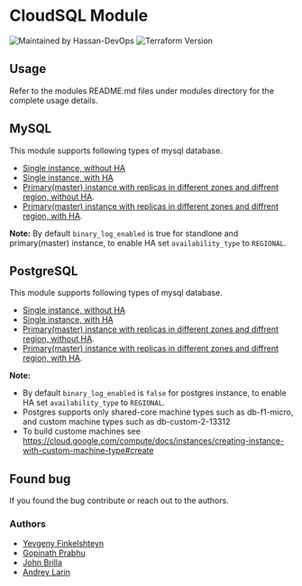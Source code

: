 # CloudSQL Module
![Maintained by Hassan-DevOps](https://img.shields.io/badge/maintained%20by-priceline.com-blue)
![Terraform Version](https://img.shields.io/badge/tf-%3E%3D0.13-blue.svg)

## Usage
Refer to the modules README.md files under modules directory for the complete usage details.

## MySQL
This module supports following types of mysql database.
- [Single instance, without HA](modules/mysql/README.md#single-instance-ha)
- [Single instance, with HA](modules/mysql/README.md#single-instance-non-ha)
- [Primary(master) instance with replicas in different zones and diffrent region, without HA](modules/mysql/README.md#primary-instance-with-replicas-ha).
- [Primary(master) instance with replicas in different zones and diffrent region, with HA](modules/mysql/README.md#primary-instance-with-replicas-non-ha).

**Note:** By default `binary_log_enabled` is true for standlone and primary(master) instance, to enable HA set `availability_type` to `REGIONAL`.

## PostgreSQL
This module supports following types of mysql database.
- [Single instance, without HA](modules/postgresql/README.md#single-instance-ha)
- [Single instance, with HA](modules/postgresql/README.md#single-instance-non-ha)
- [Primary(master) instance with replicas in different zones and diffrent region, without HA](modules/postgresql/README.md#primary-instance-with-replicas-ha).
- [Primary(master) instance with replicas in different zones and diffrent region, with HA](modules/postgresql/README.md#primary-instance-with-replicas-non-ha).

**Note:**
- By default `binary_log_enabled` is `false` for postgres instance, to enable HA set `availability_type` to `REGIONAL`.
- Postgres supports only shared-core machine types such as db-f1-micro, and custom machine types such as db-custom-2-13312
- To build custome machines see https://cloud.google.com/compute/docs/instances/creating-instance-with-custom-machine-type#create

## Found bug
If you found the bug contribute or reach out to the authors.

### Authors
- [Yevgeny Finkelshteyn][yf]
- [Gopinath Prabhu][gp]
- [John Brilla][jb]
- [Andrey Larin][al]

[yf]: mailto:yevgeny.finkelshteyn@priceline.com
[al]: mailto:andrey.larin@priceline.com
[gp]: mailto:gopinath.prabhu@priceline.com
[jb]: mailto:john.brilla@priceline.com
